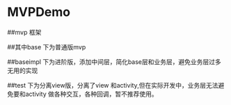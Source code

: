 # MVPDemo
##mvp 框架

##其中base 下为普通版mvp 

##baseimpl 下为进阶版，添加中间层，简化base层和业务层，避免业务层过多无用的实现

##test 下为分离view版，分离了view 和activity,但在实际开发中，业务层无法避免要和activity 做各种交互，各种回调，暂不推荐使用。

